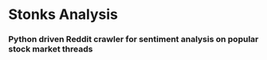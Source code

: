 <!-- @format -->

# Stonks Analysis

### Python driven Reddit crawler for sentiment analysis on popular stock market threads
